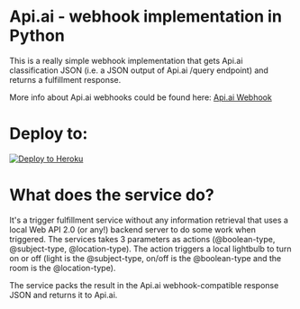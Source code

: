 # Api.ai - webhook implementation in Python

This is a really simple webhook implementation that gets Api.ai classification JSON (i.e. a JSON output of Api.ai /query endpoint) and returns a fulfillment response.

More info about Api.ai webhooks could be found here:
[Api.ai Webhook](https://docs.api.ai/docs/webhook)

# Deploy to:
[![Deploy to Heroku](https://www.herokucdn.com/deploy/button.svg)](https://heroku.com/deploy)

# What does the service do?
It's a trigger fulfillment service without any information retrieval that uses a local Web API 2.0 (or any!) backend server to do some work when triggered.
The services takes 3 parameters as actions (@boolean-type, @subject-type, @location-type).
The action triggers a local lightbulb to turn on or off (light is the @subject-type, on/off is the @boolean-type and the room is the @location-type).

The service packs the result in the Api.ai webhook-compatible response JSON and returns it to Api.ai.

